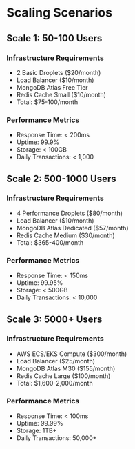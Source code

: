 # Scaling Scenarios

## Scale 1: 50-100 Users
### Infrastructure Requirements
- 2 Basic Droplets ($20/month)
- Load Balancer ($10/month)
- MongoDB Atlas Free Tier
- Redis Cache Small ($10/month)
- Total: $75-100/month

### Performance Metrics
- Response Time: < 200ms
- Uptime: 99.9%
- Storage: < 100GB
- Daily Transactions: < 1,000

## Scale 2: 500-1000 Users
### Infrastructure Requirements
- 4 Performance Droplets ($80/month)
- Load Balancer ($10/month)
- MongoDB Atlas Dedicated ($57/month)
- Redis Cache Medium ($30/month)
- Total: $365-400/month

### Performance Metrics
- Response Time: < 150ms
- Uptime: 99.95%
- Storage: < 500GB
- Daily Transactions: < 10,000

## Scale 3: 5000+ Users
### Infrastructure Requirements
- AWS ECS/EKS Compute ($300/month)
- Load Balancer ($25/month)
- MongoDB Atlas M30 ($155/month)
- Redis Cache Large ($100/month)
- Total: $1,600-2,000/month

### Performance Metrics
- Response Time: < 100ms
- Uptime: 99.99%
- Storage: 1TB+
- Daily Transactions: 50,000+
